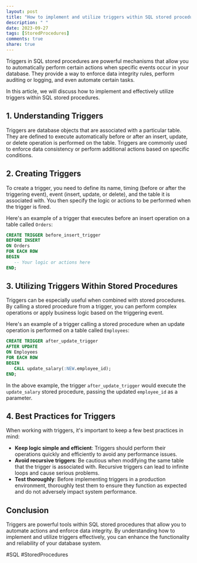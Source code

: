 ```yaml
---
layout: post
title: "How to implement and utilize triggers within SQL stored procedures"
description: " "
date: 2023-09-27
tags: [StoredProcedures]
comments: true
share: true
---
```


Triggers in SQL stored procedures are powerful mechanisms that allow you to automatically perform certain actions when specific events occur in your database. They provide a way to enforce data integrity rules, perform auditing or logging, and even automate certain tasks.

In this article, we will discuss how to implement and effectively utilize triggers within SQL stored procedures.

## 1. Understanding Triggers

Triggers are database objects that are associated with a particular table. They are defined to execute automatically before or after an insert, update, or delete operation is performed on the table. Triggers are commonly used to enforce data consistency or perform additional actions based on specific conditions.

## 2. Creating Triggers

To create a trigger, you need to define its name, timing (before or after the triggering event), event (insert, update, or delete), and the table it is associated with. You then specify the logic or actions to be performed when the trigger is fired.

Here's an example of a trigger that executes before an insert operation on a table called `Orders`:

```sql
CREATE TRIGGER before_insert_trigger
BEFORE INSERT
ON Orders
FOR EACH ROW
BEGIN
   -- Your logic or actions here
END;
```

## 3. Utilizing Triggers Within Stored Procedures

Triggers can be especially useful when combined with stored procedures. By calling a stored procedure from a trigger, you can perform complex operations or apply business logic based on the triggering event.

Here's an example of a trigger calling a stored procedure when an update operation is performed on a table called `Employees`:

```sql
CREATE TRIGGER after_update_trigger
AFTER UPDATE
ON Employees
FOR EACH ROW
BEGIN
   CALL update_salary(:NEW.employee_id);
END;
```

In the above example, the trigger `after_update_trigger` would execute the `update_salary` stored procedure, passing the updated `employee_id` as a parameter.

## 4. Best Practices for Triggers

When working with triggers, it's important to keep a few best practices in mind:

- **Keep logic simple and efficient**: Triggers should perform their operations quickly and efficiently to avoid any performance issues.
- **Avoid recursive triggers**: Be cautious when modifying the same table that the trigger is associated with. Recursive triggers can lead to infinite loops and cause serious problems.
- **Test thoroughly**: Before implementing triggers in a production environment, thoroughly test them to ensure they function as expected and do not adversely impact system performance.

## Conclusion

Triggers are powerful tools within SQL stored procedures that allow you to automate actions and enforce data integrity. By understanding how to implement and utilize triggers effectively, you can enhance the functionality and reliability of your database system.

#SQL #StoredProcedures